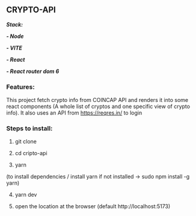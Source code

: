## CRYPTO-API

***Stack:***

  

***- Node***

***- VITE***

***- React***

***- React router dom 6***

### Features:  
This project fetch crypto info from COINCAP API and renders it into some react components (A whole list of cryptos and one specific view of crypto info). It also uses an API from https://reqres.in/ to login



### Steps to install:

1)  git clone

  

2)  cd cripto-api

  

3)  yarn

(to install dependencies / install yarn if not installed -> sudo npm install -g yarn)

  

4)  yarn dev

  

5)  open the location at the browser (default http://localhost:5173)